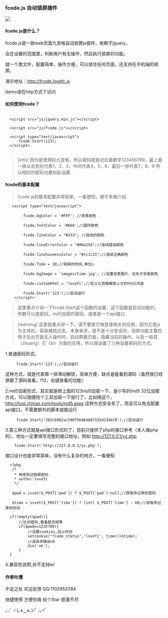  ###  fcode.js 自动锁屏插件
 
 ![](http://fcode.lovefc.cn/fcode.jpg)
 
  #### fcode.js是什么？
  
   fcode.js是一款web页面九宫格自动锁屏js插件，依赖于jquery，
   
   会在设置的范围里，判断用户有无操作，然后执行锁屏的功能。
  
   就一个类文件，配置简单，操作方便，可以锁住任何页面，还支持在手机端的锁屏。
   
   演示地址：http://fcode.lovefc.js
   
   demo请在http方式下访问
   
  #### 如何使用fcode？
  
~~~

  <script src="js/jquery.min.js"></script>
  
  <script src="js/fcode.js"></script>
  
  <script type="text/javascript">
      fcode.Start(123);
  </script>
  
~~~

   >[info] 
 > 因为是使用的九宫格，所以密码就是对应着数字123456789，最上面一排从左到右代表1，2，3，中间代表4，5，6，最后一排代表7，8，9
 > 所以相应的密码也要如此设置
 
 #### fcode的基本配置
 
 > fcode.js的基本配置非常简单，一看便知，便不多做介绍

~~~
   <script type="text/javascript">

        fcode.bgColor = '#FFF'; //背景颜色

        fcode.fontColor = '#666';//圆环颜色

        fcode.lineColor = "#333"; //连线的颜色

        fcode.lineErrorColor = "#00a254";//连线错误颜色

        fcode.lineSuceessColor = "#cc1c21";//连续正确颜色

        fcode.Time = 10;//锁屏的时间,单位s

        fcode.bgImage = 'images/time.jpg'; //设置背景图片，优先于背景颜色

        fcode.customHtml = 'lovefc';//定义九宫格解锁上方的html内容
        
        fcode.Start('123');//启动运行
    </script>
~~~

>这里重点介绍一下fcode.Start这个函数的设置，这个函数是启动功能的，参数可以是密码，md5加密的密码，或者是一个api接口
 
 >[warning]
>这里我重点讲一下，请不要拿它做登录相关的应用，因为它是js为主体的，容易被绕过去，本身来讲，就不是十分安全的，锁屏功能主要应用于后台页面无人操作时，自动屏蔽页面，隐藏当前的操作，以及一些其（zhuang）它（bi）方面的应用，所以我设置了三种设置密码的方式。

1.普通密码形式。
~~~
     fcode.Start('123');//启动运行
~~~
这种方式，就是代表第一排滑动解锁，简单方便，缺点是能看到源码（虽然我已经屏蔽了源码查看，f12，右键查看的功能）

2.md5加密形式，其实就是把上面的123md5加密一下，是小写的md5 32位加密方式，可以随便找个工具加密一下就行了，比如用这个，http://tool.chinaz.com/tools/md5.aspx
这种方式安全多了，而且可以免去配置api接口，不需要额外的脚本就能运行

~~~
     fcode.Start('202cb962ac59075b964b07152d234b70');//启动运行
~~~
 
3.第三种方式就是api接口形式的了，目前只提供了php的接口参考（本人做php的），地址一定要填写完整的接口地址，例如 http://127.0.0.1/yz.php
 
 ~~~
     fcode.Start('http://127.0.0.1/yz.php');
~~~

接口设计也是非常简单，没有什么复杂的地方，一看便知

~~~
  <?php
   /* 
    * 用来验证锁屏密码 
    * author:lovefc
    */
 
   $pwd = isset($_POST['pwd']) ? $_POST['pwd']:null;//获取传过来的密码

   $time = isset($_POST['time']) ? (int) $_POST['time'] : 60;//获取传过来的时间

  if(!empty($pwd)){
	  //比对密码,看看是否相等
	  if($pwd==1235789){
		  //设置cookies,加上时间
          setcookie("fcode_status",'lovefc', time()+$time);
		  //返会并输出ok
	      die('ok');
	  }
  }
~~~


4.兼容性说明,并不支持ie!


#### 作者吐槽

不足之处 欢迎反馈  QQ:1102952084

快捷使用 方便你我 给个Star 感激不尽

｡:.ﾟヽ(｡◕‿◕｡)ﾉﾟ.:｡+ﾟ
